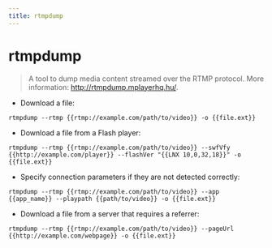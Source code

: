 ```yaml
---
title: rtmpdump
---
```

# rtmpdump

> A tool to dump media content streamed over the RTMP protocol.
> More information: <http://rtmpdump.mplayerhq.hu/>.

- Download a file:

`rtmpdump --rtmp {{rtmp://example.com/path/to/video}} -o {{file.ext}}`

- Download a file from a Flash player:

`rtmpdump --rtmp {{rtmp://example.com/path/to/video}} --swfVfy {{http://example.com/player}} --flashVer "{{LNX 10,0,32,18}}" -o {{file.ext}}`

- Specify connection parameters if they are not detected correctly:

`rtmpdump --rtmp {{rtmp://example.com/path/to/video}} --app {{app_name}} --playpath {{path/to/video}} -o {{file.ext}}`

- Download a file from a server that requires a referrer:

`rtmpdump --rtmp {{rtmp://example.com/path/to/video}} --pageUrl {{http://example.com/webpage}} -o {{file.ext}}`
